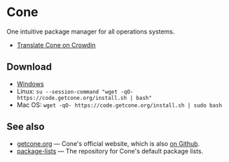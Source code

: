 # Cone

One intuitive package manager for all operations systems.

- [Translate Cone on Crowdin](https://crowdin.com/project/cone)

## Download

- [Windows](https://code.getcone.org/install.bat)
- Linux: `su --session-command "wget -qO- https://code.getcone.org/install.sh | bash"`
- Mac OS: `wget -qO- https://code.getcone.org/install.sh | sudo bash`

## See also

- [getcone.org](https://getcone.org) — Cone's official website, which is also [on Github](https://github.com/getcone/getcone.org).
- [package-lists](https://github.com/getcone/package-lists) — The repository for Cone's default package lists.

